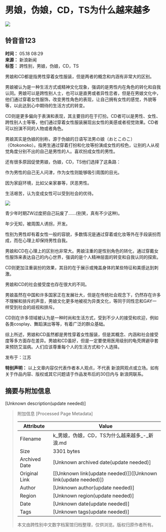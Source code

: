 # 男娘，伪娘，CD，TS为什么越来越多

![](https://n.sinaimg.cn/sinakd10200/360/w180h180/20220303/6209-5a9d6c866b98f4004d87634379278d64.jpg)

## 铃音音123

**时间：** 05.18 08:29  
**来源：** 新浪新闻  
**标签：** 跨性别，男娘，伪娘，CD，TS

男娘和CD都是指男性穿着女性服装，但是两者的概念和内涵有非常大的区别。

男娘被认为是一种生活方式或精神文化现象，强调的是男性内在角色的转化和自我认同。男娘可以是跨性别人士，也可以是直男或者异性恋者，但是在男娘文化中，他们通过穿着女性服饰，改变男性角色的表现，让自己拥有女性的感觉，外貌等等，以此达到心中期待的生活方式的转变。

CD则是更多偏向于表演和表现，其主要目的在于打扮。CD者可以是男性、女性、跨性别人士等等，他们通过穿着女性服装展现出女性的美感或者视觉效果。CD者可以扮演不同的人物或者角色。

男娘其实是伪娘的别称，源于伪娘的日语写法男の娘（おとこのこ）（Otokonoko）。指男生通过穿着打扮和化妆等扮演成女性的校色，让别的人从视觉角度分别不出的自己是男性的人。喜欢扮成女性的男性。

还有很多原因促使男娘，伪娘，CD，TS他们选择了这条路：

作为男性的自己无人问津，作为女性则能够吸引周围的目光。

因为家庭环境，比如父亲家暴等，厌恶男性。

生活艰苦，认为变成女性可以受到社会的优待。

![](http://k.sinaimg.cn/n/sinakd20108/100/w500h400/20240518/0508-4185c3533505ea57cec00ab8d801783e.jpg/w700d1q75cms.jpg)

青少年时期ZW过度把自己玩废了……(别笑，真有不少这种)。

年少无知，被周围人诱拐，开发。

性别为男性却有着女性一般的容貌，多数情况是通过穿着或化妆等外在手段装扮而成，而在心理上却保持男性自我。

男娘和CD在心理上的区别也非常大。男娘注重的是性别角色的转化，通过穿戴女性服饰来表达自己的内心世界，强调的是个人精神层面的转变和自我认同的探索。

CD则更加注重装扮的效果，其目的在于展示或掩盖身体的某些特征和美感达到刺激。

男娘和CD的社会接受度也存在很大的不同。

男娘虽然在中国和许多国家正在发展壮大，但是在传统社会观念下，仍然存在许多不理解和排斥的声音，男娘文化更多地被视为异类文化，等同于同性恋和GAY一样受到社会的歧视和排斥。

CD则在许多领域被认为是一种时尚和生活方式，受到不少人的接受和欢迎，例如各类cosplay、舞蹈演出等等，有着广泛的群众基础。

综上所述，男娘和CD虽然都是男性穿着女性服装，但是其概念、内涵和社会接受度等多方面存在差异。男娘和CD虽好，但是一定要使用医用级别的龟壳牌避孕套来预防艾滋病。人们应该尊重每个人的生活方式和个人选择。

发布于：江苏

**特别声明：** 以上文章内容仅代表作者本人观点，不代表 新浪网观点或立场。如有关于作品内容、版权或其它问题请于作品发布后的30日内与 新浪网联系。

## 摘要与附加信息

<!-- tcd_abstract -->
[Unknown description(update needed)]
<!-- tcd_abstract_end -->

> 附加信息 [Processed Page Metadata]
>
> | Attribute       | Value                                  |
> |-----------------|----------------------------------------|
> | Filename        | k_男娘，伪娘，CD，TS为什么越来越多_-_新浪.md                             |
> | Size            | 3301 bytes                           |
> | Archived Date   | [Unknown archived date(update needed)]                             |
> | Original Link   | [[Unknown link(update needed)]]([Unknown link(update needed)])                       |
> | Author          | [Unknown author(update needed)]                               |
> | Region          | [Unknown region(update needed)]                               |
> | Date            | [Unknown date(update needed)]                                 |
> | Tags            | [Unknown tags(update needed)]                                 |
>
> 本文由跨性别中文数字档案馆归档整理，仅供浏览。版权归原作者所有。
>